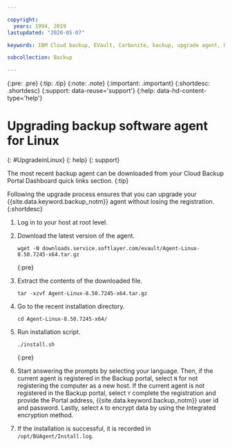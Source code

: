 ```yaml
---

copyright:
  years: 1994, 2019
lastupdated: "2020-05-07"

keywords: IBM Cloud backup, EVault, Carbonite, backup, upgrade agent, Linux

subcollection: Backup

---
```

{:pre: .pre}
{:tip: .tip}
{:note: .note}
{:important: .important}
{:shortdesc: .shortdesc}
{:support: data-reuse='support'}
{:help: data-hd-content-type='help'}

# Upgrading backup software agent for Linux
{: #UpgradeinLinux}
{: help}
{: support}

The most recent backup agent can be downloaded from your Cloud Backup Portal Dashboard quick links section.
{:tip}

Following the upgrade process ensures that you can upgrade your {{site.data.keyword.backup_notm}} agent without losing the registration.
{:shortdesc}

1. Log in to your host at root level.
2. Download the latest version of the agent.
   ```
   wget -N downloads.service.softlayer.com/evault/Agent-Linux-8.50.7245-x64.tar.gz
   ```
   {:pre}

3. Extract the contents of the downloaded file.

   ```
   tar -xzvf Agent-Linux-8.50.7245-x64.tar.gz
   ```
4. Go to the recent installation directory.
   ```
   cd Agent-Linux-8.50.7245-x64/
   ```

5. Run installation script.
   ```
   ./install.sh
   ```
   {:pre}

6. Start answering the prompts by selecting your language. Then, if the current agent is registered in the Backup portal, select `N` for not registering the computer as a new host. If the current agent is not registered in the Backup portal, select `Y` complete the registration and provide the Portal address, {{site.data.keyword.backup_notm}} user id and password. Lastly, select `A` to encrypt data by using the Integrated encryption method.

7. If the installation is successful, it is recorded in `/opt/BUAgent/Install.log`.
